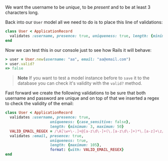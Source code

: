 We want the username to be *unique*, to be *present* and to be at least 3 characters long.

Back into our `User` model all we need to do is to place this line of validations:
```ruby
class User < ApplicationRecord
  validates :username, presence: true, uniqueness: true, length: {minimum: 3, maximum: 50}
end
```
Now we can test this in our console just to see how Rails it will behave:
```ruby
> user = User.new(username: "aa", email: "aa@email.com")
> user.valid?
=> false
```
> **Note** If you want to test a model instance before to `save` it to the database you can check it's validity with the `valid?` method.

Fast forward we create the following validations to be sure that both username and password are unique and on top of that we inserted a regex to check the validity of the email:
```ruby
class User < ApplicationRecord
  validates :username, presence: true,
					uniqueness: {case_sensitive: false},
					length: {minimum: 3, maximum: 50}
  VALID_EMAIL_REGEX = /\A[\w+\-.]+@[a-z\d\-]+(\.[a-z\d\-]+)*\.[a-z]+\z/i
  validates :email, presence: true,
					uniqueness: true,
					length: {maximum: 105},
					format: {with: VALID_EMAIL_REGEX}
end
```
